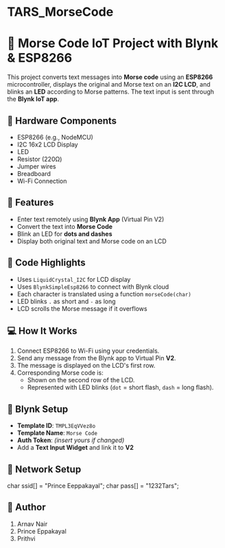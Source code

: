 # TARS_MorseCode
# 📡 Morse Code IoT Project with Blynk & ESP8266

This project converts text messages into **Morse code** using an **ESP8266** microcontroller, displays the original and Morse text on an **I2C LCD**, and blinks an **LED** according to Morse patterns. The text input is sent through the **Blynk IoT app**.

## 🔧 Hardware Components

- ESP8266 (e.g., NodeMCU)
- I2C 16x2 LCD Display
- LED
- Resistor (220Ω)
- Jumper wires
- Breadboard
- Wi-Fi Connection

## 📱 Features

- Enter text remotely using **Blynk App** (Virtual Pin V2)
- Convert the text into **Morse Code**
- Blink an LED for **dots and dashes**
- Display both original text and Morse code on an LCD

## 📂 Code Highlights

- Uses `LiquidCrystal_I2C` for LCD display
- Uses `BlynkSimpleEsp8266` to connect with Blynk cloud
- Each character is translated using a function `morseCode(char)`
- LED blinks `.` as short and `-` as long
- LCD scrolls the Morse message if it overflows

## 💻 How It Works

1. Connect ESP8266 to Wi-Fi using your credentials.
2. Send any message from the Blynk app to Virtual Pin **V2**.
3. The message is displayed on the LCD's first row.
4. Corresponding Morse code is:
   - Shown on the second row of the LCD.
   - Represented with LED blinks (`dot` = short flash, `dash` = long flash).

## 📲 Blynk Setup

- **Template ID**: `TMPL3EqVVez8o`
- **Template Name**: `Morse Code`
- **Auth Token**: *(insert yours if changed)*
- Add a **Text Input Widget** and link it to **V2**

## 📡 Network Setup

char ssid[] = "Prince Eeppakayal";
char pass[] = "1232Tars";

## 🧠 Author

1. Arnav Nair 
2. Prince Eppakayal 
3. Prithvi 

